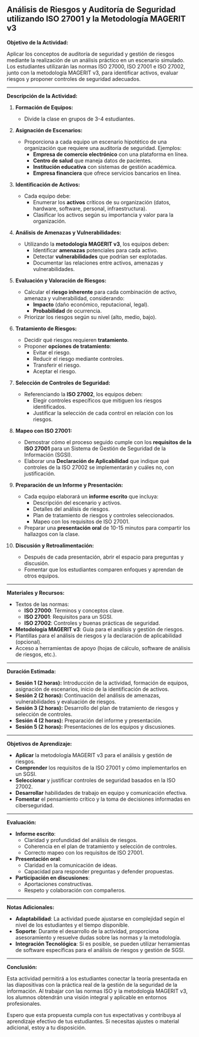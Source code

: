 
## Análisis de Riesgos y Auditoría de Seguridad utilizando ISO 27001 y la Metodología MAGERIT v3

**Objetivo de la Actividad:**

Aplicar los conceptos de auditoría de seguridad y gestión de riesgos mediante la realización de un análisis práctico en un escenario simulado. Los estudiantes utilizarán las normas ISO 27000, ISO 27001 e ISO 27002, junto con la metodología MAGERIT v3, para identificar activos, evaluar riesgos y proponer controles de seguridad adecuados.

---

**Descripción de la Actividad:**

1. **Formación de Equipos:**
    
    - Divide la clase en grupos de 3-4 estudiantes.
2. **Asignación de Escenarios:**
    
    - Proporciona a cada equipo un escenario hipotético de una organización que requiere una auditoría de seguridad. Ejemplos:
        - **Empresa de comercio electrónico** con una plataforma en línea.
        - **Centro de salud** que maneja datos de pacientes.
        - **Institución educativa** con sistemas de gestión académica.
        - **Empresa financiera** que ofrece servicios bancarios en línea.
3. **Identificación de Activos:**
    
    - Cada equipo debe:
        - Enumerar los **activos** críticos de su organización (datos, hardware, software, personal, infraestructura).
        - Clasificar los activos según su importancia y valor para la organización.
4. **Análisis de Amenazas y Vulnerabilidades:**
    
    - Utilizando la **metodología MAGERIT v3**, los equipos deben:
        - Identificar **amenazas** potenciales para cada activo.
        - Detectar **vulnerabilidades** que podrían ser explotadas.
        - Documentar las relaciones entre activos, amenazas y vulnerabilidades.
5. **Evaluación y Valoración de Riesgos:**
    
    - Calcular el **riesgo inherente** para cada combinación de activo, amenaza y vulnerabilidad, considerando:
        - **Impacto** (daño económico, reputacional, legal).
        - **Probabilidad** de ocurrencia.
    - Priorizar los riesgos según su nivel (alto, medio, bajo).
6. **Tratamiento de Riesgos:**
    
    - Decidir qué riesgos requieren **tratamiento**.
    - Proponer **opciones de tratamiento**:
        - Evitar el riesgo.
        - Reducir el riesgo mediante controles.
        - Transferir el riesgo.
        - Aceptar el riesgo.
7. **Selección de Controles de Seguridad:**
    
    - Referenciando la **ISO 27002**, los equipos deben:
        - Elegir controles específicos que mitiguen los riesgos identificados.
        - Justificar la selección de cada control en relación con los riesgos.
8. **Mapeo con ISO 27001:**
    
    - Demostrar cómo el proceso seguido cumple con los **requisitos de la ISO 27001** para un Sistema de Gestión de Seguridad de la Información (SGSI).
    - Elaborar una **Declaración de Aplicabilidad** que indique qué controles de la ISO 27002 se implementarán y cuáles no, con justificación.
9. **Preparación de un Informe y Presentación:**
    
    - Cada equipo elaborará un **informe escrito** que incluya:
        - Descripción del escenario y activos.
        - Detalles del análisis de riesgos.
        - Plan de tratamiento de riesgos y controles seleccionados.
        - Mapeo con los requisitos de ISO 27001.
    - Preparar una **presentación oral** de 10-15 minutos para compartir los hallazgos con la clase.
10. **Discusión y Retroalimentación:**
    
    - Después de cada presentación, abrir el espacio para preguntas y discusión.
    - Fomentar que los estudiantes comparen enfoques y aprendan de otros equipos.

---

**Materiales y Recursos:**

- Textos de las normas:
    - **ISO 27000**: Términos y conceptos clave.
    - **ISO 27001**: Requisitos para un SGSI.
    - **ISO 27002**: Controles y buenas prácticas de seguridad.
- **Metodología MAGERIT v3**: Guía para el análisis y gestión de riesgos.
- Plantillas para el análisis de riesgos y la declaración de aplicabilidad (opcional).
- Acceso a herramientas de apoyo (hojas de cálculo, software de análisis de riesgos, etc.).

---

**Duración Estimada:**

- **Sesión 1 (2 horas):** Introducción de la actividad, formación de equipos, asignación de escenarios, inicio de la identificación de activos.
- **Sesión 2 (2 horas):** Continuación del análisis de amenazas, vulnerabilidades y evaluación de riesgos.
- **Sesión 3 (2 horas):** Desarrollo del plan de tratamiento de riesgos y selección de controles.
- **Sesión 4 (2 horas):** Preparación del informe y presentación.
- **Sesión 5 (2 horas):** Presentaciones de los equipos y discusiones.

---

**Objetivos de Aprendizaje:**

- **Aplicar** la metodología MAGERIT v3 para el análisis y gestión de riesgos.
- **Comprender** los requisitos de la ISO 27001 y cómo implementarlos en un SGSI.
- **Seleccionar** y justificar controles de seguridad basados en la ISO 27002.
- **Desarrollar** habilidades de trabajo en equipo y comunicación efectiva.
- **Fomentar** el pensamiento crítico y la toma de decisiones informadas en ciberseguridad.

---

**Evaluación:**

- **Informe escrito**:
    - Claridad y profundidad del análisis de riesgos.
    - Coherencia en el plan de tratamiento y selección de controles.
    - Correcto mapeo con los requisitos de ISO 27001.
- **Presentación oral**:
    - Claridad en la comunicación de ideas.
    - Capacidad para responder preguntas y defender propuestas.
- **Participación en discusiones**:
    - Aportaciones constructivas.
    - Respeto y colaboración con compañeros.

---

**Notas Adicionales:**

- **Adaptabilidad**: La actividad puede ajustarse en complejidad según el nivel de los estudiantes y el tiempo disponible.
- **Soporte**: Durante el desarrollo de la actividad, proporciona asesoramiento y resuelve dudas sobre las normas y la metodología.
- **Integración Tecnológica**: Si es posible, se pueden utilizar herramientas de software específicas para el análisis de riesgos y gestión de SGSI.

---

**Conclusión:**

Esta actividad permitirá a los estudiantes conectar la teoría presentada en las diapositivas con la práctica real de la gestión de la seguridad de la información. Al trabajar con las normas ISO y la metodología MAGERIT v3, los alumnos obtendrán una visión integral y aplicable en entornos profesionales.

Espero que esta propuesta cumpla con tus expectativas y contribuya al aprendizaje efectivo de tus estudiantes. Si necesitas ajustes o material adicional, estoy a tu disposición.
